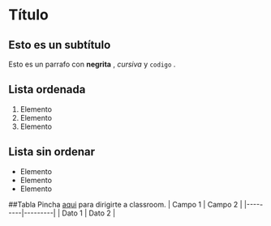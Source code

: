 # Título
## Esto es un subtítulo
Esto es un parrafo con **negrita** , *cursiva* y `codigo` .
## Lista ordenada
1. Elemento 
2. Elemento 
3. Elemento 
## Lista sin ordenar
* Elemento
* Elemento 
* Elemento 

##Tabla
Pincha [aqui](https://classroom.com) para dirigirte a classroom.
| Campo 1 | Campo 2 |
|---------|---------|
| Dato 1  | Dato 2  |

